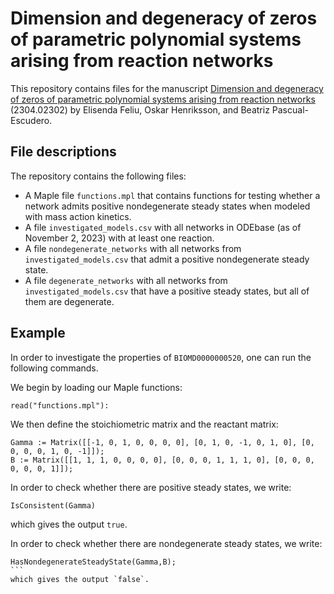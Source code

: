 # Dimension and degeneracy of zeros of parametric polynomial systems arising from reaction networks
This repository contains files for the manuscript [Dimension and degeneracy of zeros of parametric polynomial systems arising from reaction networks
](https://arxiv.org/abs/2304.02302) (2304.02302) by Elisenda Feliu, Oskar Henriksson, and Beatriz Pascual-Escudero.

## File descriptions
The repository contains the following files:
* A Maple file `functions.mpl` that contains functions for testing whether a network admits positive nondegenerate steady states when modeled with mass action kinetics.
* A file `investigated_models.csv` with all networks in ODEbase (as of November 2, 2023) with at least one reaction.
* A file `nondegenerate_networks` with all networks from `investigated_models.csv` that admit a positive nondegenerate steady state.
* A file `degenerate_networks` with all networks from `investigated_models.csv` that have a positive steady states, but all of them are degenerate.

## Example
In order to investigate the properties of `BIOMD0000000520`, one can run the following commands.

We begin by loading our Maple functions:

```
read("functions.mpl"):
```

We then define the stoichiometric matrix and the reactant matrix:

```
Gamma := Matrix([[-1, 0, 1, 0, 0, 0, 0], [0, 1, 0, -1, 0, 1, 0], [0, 0, 0, 0, 1, 0, -1]]);
B := Matrix([[1, 1, 1, 0, 0, 0, 0], [0, 0, 0, 1, 1, 1, 0], [0, 0, 0, 0, 0, 0, 1]]);
````

In order to check whether there are positive steady states, we write:

```
IsConsistent(Gamma)
````
which gives the output `true`.

In order to check whether there are nondegenerate steady states, we write:

````
HasNondegenerateSteadyState(Gamma,B);
```
which gives the output `false`.

